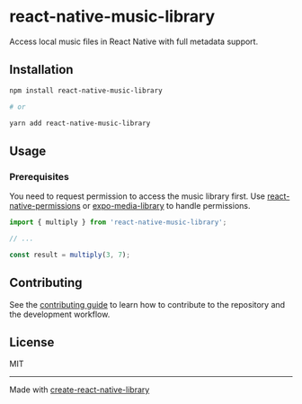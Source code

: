 # react-native-music-library

Access local music files in React Native with full metadata support.

## Installation

```sh
npm install react-native-music-library

# or

yarn add react-native-music-library
```

## Usage

### Prerequisites

You need to request permission to access the music library first. Use [react-native-permissions](https://github.com/zoontek/react-native-permissions) or [expo-media-library](https://docs.expo.dev/versions/latest/sdk/media-library/) to handle permissions.

```js
import { multiply } from 'react-native-music-library';

// ...

const result = multiply(3, 7);
```

## Contributing

See the [contributing guide](CONTRIBUTING.md) to learn how to contribute to the repository and the development workflow.

## License

MIT

---

Made with [create-react-native-library](https://github.com/callstack/react-native-builder-bob)
